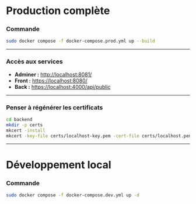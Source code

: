 # Production complète

### Commande

```bash
sudo docker compose -f docker-compose.prod.yml up --build
```

---

### Accès aux services

* **Adminer :** [http://localhost:8081/](http://localhost:8081/)
* **Front :** [https://localhost:8080/](https://localhost:8080/)
* **Back :** [https://localhost:4000/api/public](https://localhost:4000/api/public)

---

### Penser à régénérer les certificats

```bash
cd backend
mkdir -p certs
mkcert -install
mkcert -key-file certs/localhost-key.pem -cert-file certs/localhost.pem localhost
```

---

# Développement local

### Commande

```bash
sudo docker compose -f docker-compose.dev.yml up -d
```

